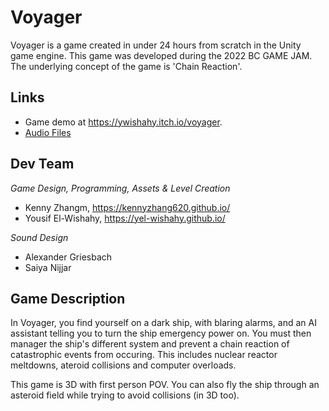 # Voyager

Voyager is a game created in under 24 hours from scratch in the Unity game engine. This game was developed during the 2022 BC GAME JAM. The underlying concept of the game is 'Chain Reaction'.

## Links
* Game demo at https://ywishahy.itch.io/voyager. 
* [Audio Files](https://drive.google.com/drive/folders/1kpUtoNU-M6Jta_8sI1-hwZPZUvf37Ori)

## Dev Team

*Game Design, Programming, Assets & Level Creation*
* Kenny Zhangm, https://kennyzhang620.github.io/
* Yousif El-Wishahy, https://yel-wishahy.github.io/ 

*Sound Design*
* Alexander Griesbach
* Saiya Nijjar

## Game Description

In Voyager, you find yourself on a dark ship, with blaring alarms, and an AI assistant telling you to turn the ship emergency power on. You must then manager the ship's different system and prevent a chain reaction of catastrophic events from occuring. This includes nuclear reactor meltdowns, ateroid collisions and computer overloads. 

This game is 3D with first person POV. You can also fly the ship through an asteroid field while trying to avoid collisions (in 3D too). 
